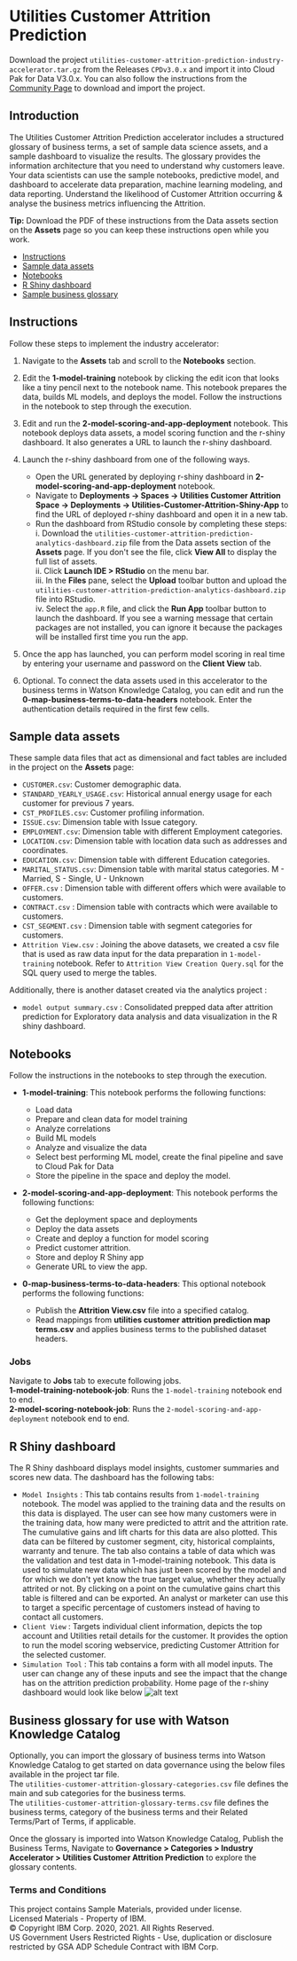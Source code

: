 # Utilities Customer Attrition Prediction

Download the project `utilities-customer-attrition-prediction-industry-accelerator.tar.gz` from the Releases `CPDv3.0.x` and import it into Cloud Pak for Data V3.0.x. You can also follow the instructions from the [Community Page](https://community.ibm.com/community/user/cloudpakfordata/viewdocument/utilities-customer-attrition-predic) to download and import the project.

## Introduction
The Utilities Customer Attrition Prediction accelerator includes a structured glossary of business terms, a set of sample data science assets, and a sample dashboard to visualize the results. The glossary provides the information architecture that you need to understand why customers leave. Your data scientists can use the sample notebooks, predictive model, and dashboard to accelerate data preparation, machine learning modeling, and data reporting. Understand the likelihood of Customer Attrition occurring & analyse the business metrics influencing the Attrition.

**Tip:** Download the PDF of these instructions from the Data assets section on the **Assets** page so you can keep these instructions open while you work.

- [Instructions](#instructions)
- [Sample data assets](#data-assets)
- [Notebooks](#notebooks)
- [R Shiny dashboard](#dashboard)
- [Sample business glossary](#glossary)


<a id="instructions"></a>
## Instructions
Follow these steps to implement the industry accelerator:
1. Navigate to the **Assets** tab and scroll to the **Notebooks** section.

2. Edit the **1-model-training** notebook by clicking the edit icon that looks like a tiny pencil next to the notebook name. This notebook prepares the data, builds ML models, and deploys the model. Follow the instructions in the notebook to step through the execution.

3. Edit and run the **2-model-scoring-and-app-deployment** notebook. This notebook deploys data assets, a model scoring function and the r-shiny dashboard. It also generates a URL to launch the r-shiny dashboard.

4. Launch the r-shiny dashboard from one of the following ways.
    - Open the URL generated by deploying r-shiny dashboard in **2-model-scoring-and-app-deployment** notebook. 
    - Navigate to **Deployments -> Spaces -> Utilities Customer Attrition Space -> Deployments -> Utilities-Customer-Attrition-Shiny-App** to find the URL of deployed r-shiny dashboard and open it in a new tab.
    - Run the dashboard from RStudio console by completing these steps: <br>
     i. Download the `utilities-customer-attrition-prediction-analytics-dashboard.zip` file from the Data assets section of the **Assets** page. If you don't see the file, click **View All** to display the full list of assets.<br>
     ii. Click **Launch IDE > RStudio** on the menu bar. <br>
     iii. In the **Files** pane, select the **Upload** toolbar button and upload the `utilities-customer-attrition-prediction-analytics-dashboard.zip` file into RStudio.<br>
     iv. Select the `app.R` file, and click the **Run App** toolbar button to launch the dashboard. If you see a warning message that certain packages are not installed, you can ignore it because the packages will be installed first time you run the app. <br>


5. Once the app has launched, you can perform model scoring in real time by entering your username and password on the **Client View** tab.
6. Optional. To connect the data assets used in this accelerator to the business terms in Watson Knowledge Catalog, you can edit and run the **0-map-business-terms-to-data-headers** notebook. Enter the authentication details required in the first few cells. 


<a id="data-assets"></a>
## Sample data assets

These sample data files that act as dimensional and fact tables are included in the project on the **Assets** page: <br>
- `CUSTOMER.csv`: Customer demographic data.
- `STANDARD_YEARLY_USAGE.csv`: Historical annual energy usage for each customer for previous 7 years.
- `CST_PROFILES.csv`: Customer profiling information.
- `ISSUE.csv`: Dimension table with Issue category.
- `EMPLOYMENT.csv`: Dimension table with different Employment categories.
- `LOCATION.csv`: Dimension table with location data such as addresses and coordinates.
- `EDUCATION.csv`: Dimension table with different Education categories.
- `MARITAL_STATUS.csv`: Dimension table with marital status categories. M - Married, S - Single, U - Unknown
- `OFFER.csv` : Dimension table with different offers which were available to customers.
- `CONTRACT.csv` : Dimension table with contracts which were available to customers.
- `CST_SEGMENT.csv` : Dimension table with segment categories for customers.
- `Attrition View.csv` : Joining the above datasets, we created a csv file that is used as raw data input for the data preparation in `1-model-training` notebook. Refer to `Attrition View Creation Query.sql` for the SQL query used to merge the tables.


Additionally, there is another dataset created via the analytics project :<br>
- `model output summary.csv` : Consolidated prepped data after attrition prediction for Exploratory data analysis and data visualization in the R shiny dashboard.<br>


<a id="notebooks"></a>
## Notebooks

Follow the instructions in the notebooks to step through the execution.
- **1-model-training**: This notebook performs the following functions: 
    - Load data
    -  Prepare and clean data for model training
    - Analyze correlations
    - Build ML models
    -  Analyze and visualize the data
    -  Select best performing ML model, create the final pipeline and save to Cloud Pak for Data
    - Store the pipeline in the space and deploy the model.
- **2-model-scoring-and-app-deployment**: This notebook performs the following functions: 
    - Get the deployment space and deployments
    -  Deploy the data assets
    -  Create and deploy a function for model scoring
    -  Predict customer attrition. 
    -  Store and deploy R Shiny app
    -  Generate URL to view the app.<br>

- **0-map-business-terms-to-data-headers**: This optional notebook performs the following functions: 

    - Publish the **Attrition View.csv** file into a specified catalog. 
    - Read mappings from **utilities customer attrition prediction map terms.csv** and applies business terms to the published dataset headers.


### Jobs
Navigate to **Jobs** tab to execute following jobs. <br>
**1-model-training-notebook-job**: Runs the `1-model-training` notebook end to end. <br>
**2-model-scoring-notebook-job**: Runs the `2-model-scoring-and-app-deployment` notebook end to end.


<a id="dashboard"></a>
## R Shiny dashboard
The R Shiny dashboard displays model insights, customer summaries and scores new data. The dashboard has the following tabs:
- `Model Insights` : This tab contains results from `1-model-training` notebook. The model was applied to the training data and the results on this data is displayed. The user can see how many customers were in the training data, how many were predicted to attrit and the attrition rate. The cumulative gains and lift charts for this data are also plotted. This data can be filtered by customer segment, city, historical complaints, warranty and tenure. The tab also contains a table of data which was the validation and test data in 1-model-training notebook. This data is used to simulate new data which has just been scored by the model and for which we don't yet know the true target value, whether they actually attrited or not. By clicking on a point on the cumulative gains chart this table is filtered and can be exported. An analyst or marketer can use this to target a specific percentage of customers instead of having to contact all customers.
- `Client View` : Targets individual client information, depicts the top account and Utilities retail details for the customer. It provides the option to run the model scoring webservice, predicting Customer Attrition for the selected customer.
- `Simulation Tool` : This tab contains a form with all model inputs. The user can change any of these inputs and see the impact that the change has on the attrition prediction probability.
Home page of the r-shiny dashboard would look like below
![alt text](https://public.dhe.ibm.com/software/data/sw-library/cognos/mobile/C11/catalog/images/cp4d/Utilities_Attrition_Dashboard.png)

<a id="glossary"></a>
## Business glossary for use with Watson Knowledge Catalog
Optionally, you can import the glossary of business terms into Watson Knowledge Catalog to get started on data governance using the below files available in the project tar file. <br>
The `utilities-customer-attrition-glossary-categories.csv` file defines the main and sub categories for the business terms. <br>
The `utilities-customer-attrition-glossary-terms.csv` file defines the business terms, category of the business terms and their Related Terms/Part of Terms, if applicable. <br>

Once the glossary is imported into Watson Knowledge Catalog, Publish the Business Terms, Navigate to **Governance > Categories > Industry Accelerator > Utilities Customer Attrition Prediction** to explore the glossary contents. 

### Terms and Conditions
This project contains Sample Materials, provided under license. <br>
Licensed Materials - Property of IBM. <br>
© Copyright IBM Corp. 2020, 2021. All Rights Reserved. <br>
US Government Users Restricted Rights - Use, duplication or disclosure restricted by GSA ADP Schedule Contract with IBM Corp.<br><br/>

